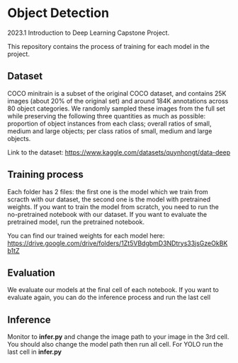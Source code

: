 # Object Detection

2023.1 Introduction to Deep Learning Capstone Project.

This repository contains the process of training for each model in the project.

## Dataset
COCO minitrain is a subset of the original COCO dataset, and contains 25K images (about 20\% of the original set) and around 184K annotations across 80 object categories. We randomly sampled these images from the full set while preserving the following three quantities as much as possible: proportion of object instances from each class; overall ratios of small, medium and large objects; per class ratios of small, medium and large objects.

Link to the dataset: https://www.kaggle.com/datasets/quynhongt/data-deep

## Training process
Each folder has 2 files: the first one is the model which we train from scracth with our dataset, the second one is the model with pretrained weights.
If you want to train the model from scratch, you need to run the no-pretrained notebook with our dataset.
If you want to evaluate the pretrained model, run the pretrained notebook.

You can find our trained weights for each model here: https://drive.google.com/drive/folders/1Zt5VBdgbmD3NDtrys33jsGzeOkBKb1tZ

## Evaluation

We evaluate our models at the final cell of each notebook. If you want to evaluate again, you can do the inference process and run the last cell

## Inference 

Monitor to **infer.py** and change the image path to your image in the 3rd cell. You should also change the model path then run all cell. For YOLO run the last cell in **infer.py**
